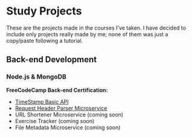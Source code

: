 # Study Projects
These are the projects made in the courses I've taken.
I have decided to include only projects really made by me; none of them was just a copy/paste following a tutorial.

## Back-end Development
### Node.js & MongoDB
**FreeCodeCamp Back-end Certification:**
- [TimeStamp Basic API](https://github.com/rhoudini1/mystudies/tree/main/Timestamp%20API%20FreeCodeCamp)
- [Request Header Parser Microservice](https://github.com/rhoudini1/nodeJS-study/tree/main/Header%20Parser%20FreeCodeCamp)
- URL Shortener Microservice (coming soon)
- Exercise Tracker (coming soon)
- File Metadata Microservice (coming soon)
